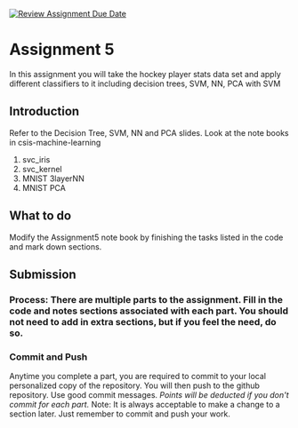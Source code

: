 [![Review Assignment Due Date](https://classroom.github.com/assets/deadline-readme-button-24ddc0f5d75046c5622901739e7c5dd533143b0c8e959d652212380cedb1ea36.svg)](https://classroom.github.com/a/2KJJfnP5)
# Assignment 5
In this assignment you will take the hockey player stats data set and apply different classifiers to it
including decision trees, SVM, NN, PCA with SVM

## Introduction
Refer to the Decision Tree, SVM, NN and PCA slides.  Look at the note books in csis-machine-learning
1. svc_iris
2. svc_kernel
3. MNIST 3layerNN
4. MNIST PCA
  

## What to do
Modify the Assignment5 note book by finishing the tasks listed in the code and mark down sections.
## Submission
### Process:  There are multiple parts to the assignment. Fill in the code and notes sections associated with each part.  You should not need to add in extra sections, but if you feel the need, do so.   
### Commit and Push
Anytime you complete a part, you are required to commit to your local personalized copy of the repository. You will then push to the github repository.  Use good commit messages.  _Points will be deducted if you don't commit for each part._  Note:  It is always acceptable to make a change to a section later. Just remember to commit and push your work.
